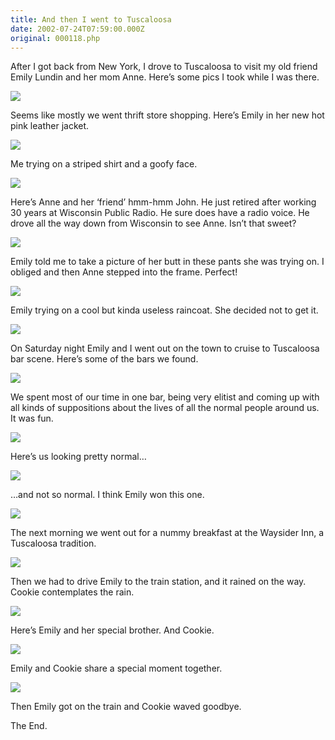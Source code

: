 ```yaml
---
title: And then I went to Tuscaloosa
date: 2002-07-24T07:59:00.000Z
original: 000118.php
---
```


After I got back from New York, I drove to Tuscaloosa to visit my old friend Emily Lundin and her mom Anne. Here’s some pics I took while I was there.

<p class="polaroid" style="--deg: -2deg"><img src="./01-emilys-new-jacket.jpg" /></p>

Seems like mostly we went thrift store shopping. Here’s Emily in her new hot pink leather jacket.

<p class="polaroid" style="--deg: -2deg"><img src="./02-tard-in-stripes.jpg" /></p>

Me trying on a striped shirt and a goofy face.

<p class="polaroid" style="--deg: -2deg"><img src="./03-anne-and-john.jpg" /></p>

Here’s Anne and her ‘friend’ hmm-hmm John. He just retired after working 30 years at Wisconsin Public Radio. He sure does have a radio voice. He drove all the way down from Wisconsin to see Anne. Isn’t that sweet?

<p class="polaroid" style="--deg: -2deg"><img src="./04-anne-and-emily.jpg" /></p>

Emily told me to take a picture of her butt in these pants she was trying on. I obliged and then Anne stepped into the frame. Perfect!

<p class="polaroid" style="--deg: -2deg"><img src="./05-emily-raincoat.jpg" /></p>

Emily trying on a cool but kinda useless raincoat. She decided not to get it.

<p class="polaroid" style="--deg: -2deg"><img src="./06-behind-bars.jpg" /></p>

On Saturday night Emily and I went out on the town to cruise to Tuscaloosa bar scene. Here’s some of the bars we found.

<p class="polaroid" style="--deg: -2deg"><img src="./07-snickers-mcgee.jpg" /></p>

We spent most of our time in one bar, being very elitist and coming up with all kinds of suppositions about the lives of all the normal people around us. It was fun.

<p class="polaroid" style="--deg: -2deg"><img src="./08-normal-people.jpg" /></p>

Here’s us looking pretty normal…

<p class="polaroid" style="--deg: -2deg"><img src="./09-not-so-normal-people.jpg" /></p>

…and not so normal. I think Emily won this one.

<p class="polaroid" style="--deg: -2deg"><img src="./10-at-the-waysider.jpg" /></p>

The next morning we went out for a nummy breakfast at the Waysider Inn, a Tuscaloosa tradition.

<p class="polaroid" style="--deg: -2deg"><img src="./11-cookie-contemplates-rain.jpg" /></p>

Then we had to drive Emily to the train station, and it rained on the way. Cookie contemplates the rain.

<p class="polaroid" style="--deg: -2deg"><img src="./13-emilys-special-brother.jpg" /></p>

Here’s Emily and her special brother. And Cookie.

<p class="polaroid" style="--deg: -2deg"><img src="./12-em-and-cookie.jpg" /></p>

Emily and Cookie share a special moment together.

<p class="polaroid" style="--deg: -2deg"><img src="./14-cookie-waves-goodbye.jpg" /></p>

Then Emily got on the train and Cookie waved goodbye.

The End.



<!-- <div class="commentdivider"></div><span class="commentheader">13 Comments</span>


<div class="commentdivider">
<span class="commentauthorbox">Posted by <a href="http://www.pascal.com/cgi-bin/mt/mt-comments.cgi?__mode=red&id=506">ilovedub</a></span>
<span class="commentdatebox">Wednesday, July 24, 2002</span>
<span class="commenttimebox">11:02 AM</span>
</div>
<div class="commentbody">you are retarded. you have an obsession with cookie monster..</div>
<div class="commentdivider">
<span class="commentauthorbox">Posted by ilovedubandpascalandcookie</span>
<span class="commentdatebox">Tuesday, July 30, 2002</span>
<span class="commenttimebox"> 5:07 AM</span>
</div>
<div class="commentbody">hey pascal, it’s me ,Colin ! I just wanted to defend you and cookie monster aginst the evil forces of bogus rastafarianism  jah love jah protect  c</div>
<div class="commentdivider">
<span class="commentauthorbox">Posted by "Sweetie"</span>
<span class="commentdatebox">Saturday, August  3, 2002</span>
<span class="commenttimebox"> 1:59 AM</span>
</div>
<div class="commentbody">Could you paste my head on the pants “butt view”?  It’s been so long since I’ve been that small…….*sigh*</div>
<div class="commentdivider">
<span class="commentauthorbox">Posted by <a href="mailto&#58;jdpowell&#64;facstaff&#46;wisc&#46;edu">John Powell</a></span>
<span class="commentdatebox">Wednesday, August  7, 2002</span>
<span class="commenttimebox">10:27 AM</span>
</div>
<div class="commentbody">Pascal: I downloaded your pics from Tuscaloosa from an e-mail Anne sent on to me but the pictures are overlaid and I can’t separate them.  Help.                                                                                John</div>
<div class="commentdivider">
<span class="commentauthorbox">Posted by <a href="mailto&#58;pascal_rutten&#64;hotmail&#46;com">pascal</a></span>
<span class="commentdatebox">Wednesday, September 11, 2002</span>
<span class="commenttimebox"> 5:43 AM</span>
</div>
<div class="commentbody">Hello pascal,  I’m pascal from Holland. I tried to register my name as a website and then i came here.  Nice website you have!!!  good luck with it an your yourney  greetings Pascal</div>
<div class="commentdivider">
<span class="commentauthorbox">Posted by <a href="mailto&#58;notnot2&#64;msn&#46;com">notnot2</a></span>
<span class="commentdatebox">Wednesday, April 16, 2003</span>
<span class="commenttimebox"> 5:18 AM</span>
</div>
<div class="commentbody">This was posted 8-3-02, SO, how is life today?. sign: notnot2 4-16-03</div>
<div class="commentdivider">
<span class="commentauthorbox">Posted by <a href="http://www.pascal.com/cgi-bin/mt/mt-comments.cgi?__mode=red&id=512">Naviro Teskelson</a></span>
<span class="commentdatebox">Sunday, June 22, 2003</span>
<span class="commenttimebox"> 1:34 AM</span>
</div>
<div class="commentbody">Hey there.  I’m a digital artist, I RmX pictures and also create AVS presets.  If you don’t know, AVS presets are cool little animations synchronized to music that you play in Winamp, an mp3 player.  They are created by mathematical coding and pre-defined effects that are layed out into lists and respond to music or sound.  It is really neat.  I mentioned that I also RmX (remix) pictures.  That means I make them in better quality, brighten them up, or the fun stuff - make them TOTALLY FREAKISHLY WEIRD.  I was just looking around for something like that to do, and I found this site.  I saw the “normal” and “not so normal” pictures and thought:  “This could be a chance to make another picture - “paranormal!”  So, will you let me remix your picture?  I promise it will be pretty weird, but pretty cool too. :)</div>
<div class="commentdivider">
<span class="commentauthorbox">Posted by cindy</span>
<span class="commentdatebox">Thursday, July 24, 2003</span>
<span class="commenttimebox"> 1:46 AM</span>
</div>
<div class="commentbody">you suck. and shouldn’t have a page. quit wasting space. no one wants to see you</div>
<div class="commentdivider">
<span class="commentauthorbox">Posted by <a href="mailto&#58;pascal&#64;pascal&#46;com">Pascal</a></span>
<span class="commentdatebox">Thursday, July 24, 2003</span>
<span class="commenttimebox"> 1:52 AM</span>
</div>
<div class="commentbody">temper temper!</div>
<div class="commentdivider">
<span class="commentauthorbox">Posted by Nat</span>
<span class="commentdatebox">Sunday, July 27, 2003</span>
<span class="commenttimebox"> 3:11 AM</span>
</div>
<div class="commentbody">cookie monster roxx</div>
<div class="commentdivider">
<span class="commentauthorbox">Posted by <a href="mailto&#58;stiffler2301&#64;yahoo&#46;com">travis</a></span>
<span class="commentdatebox">Thursday, October 21, 2004</span>
<span class="commenttimebox"> 9:11 AM</span>
</div>
<div class="commentbody">hi my name is travis, your site was very weird, i peed myself. although i relly injoid elmo. does he vibrate. well im gonna go back to doin my work…since im in shcool and all. i liked your wife….she can call me at     1 870 793 2460

travis</div>
<div class="commentdivider">
<span class="commentauthorbox">Posted by <a href="mailto&#58;stiffler2301&#64;yahoo&#46;com">travis</a></span>
<span class="commentdatebox">Thursday, October 21, 2004</span>
<span class="commenttimebox"> 9:13 AM</span>
</div>
<div class="commentbody">my bad cookie monster.



hail hitler</div>
<div class="commentdivider">
<span class="commentauthorbox">Posted by Ian Rice</span>
<span class="commentdatebox">Monday, October 25, 2004</span>
<span class="commenttimebox"> 4:52 AM</span>
</div>
<div class="commentbody">This is so pointless it make the WTC 9/11 incident look like a Christopher Lowell rerun.</div>



 -->
